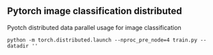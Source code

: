 ## Pytorch image classification distributed

Pyotch distributed data parallel usage for image classification

```
python -m torch.distributed.launch --nproc_pre_node=4 train.py --datadir '' 
```
